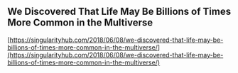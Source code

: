## We Discovered That Life May Be Billions of Times More Common in the Multiverse
  
  [https://singularityhub.com/2018/06/08/we-discovered-that-life-may-be-billions-of-times-more-common-in-the-multiverse/](https://singularityhub.com/2018/06/08/we-discovered-that-life-may-be-billions-of-times-more-common-in-the-multiverse/)